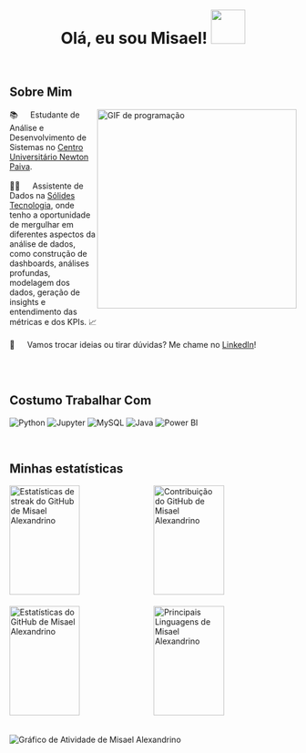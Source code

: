 <!-- Seu nome e saudação -->
<h1 align="center">
  Olá, eu sou Misael!
  <img src="https://media.giphy.com/media/hvRJCLFzcasrR4ia7z/giphy.gif" width="60">
</h1><br>

## Sobre Mim

<p>
 <img align="right" width="350" src="https://media2.giphy.com/media/v1.Y2lkPTc5MGI3NjExZGRhYzRmeTJkeW50a2JpNThyenhidHBpcndkYjR5MDYyM3djaXhucCZlcD12MV9pbnRlcm5hbF9naWZfYnlfaWQmY3Q9Zw/qgQUggAC3Pfv687qPC/giphy.gif" alt="GIF de programação" />
  
  📚 &emsp; Estudante de Análise e Desenvolvimento de Sistemas no [Centro Universitário Newton Paiva](https://newtonpaiva.br/). <br/><br/>
 👨‍💻 &emsp; Assistente de Dados na [Sólides Tecnologia](https://solides.com.br/), onde tenho a oportunidade de mergulhar em diferentes aspectos da análise de dados, como construção de dashboards, análises profundas, modelagem dos dados, geração de insights e entendimento das métricas e dos KPIs. 📈 <br/><br/>
 📧 &emsp; Vamos trocar ideias ou tirar dúvidas? Me chame no [LinkedIn](https://www.linkedin.com/in/misael-alexandrino)!
</p>

<br/>
<br/>


## Costumo Trabalhar Com

![Python](https://img.shields.io/badge/Python-3776AB?style=for-the-badge&labelColor=black&logo=python&logoColor=3776AB)
![Jupyter](https://img.shields.io/badge/Jupyter-F37626?style=for-the-badge&labelColor=black&logo=jupyter&logoColor=F37626)
![MySQL](https://img.shields.io/badge/MySQL-4479A1?style=for-the-badge&labelColor=black&logo=mysql&logoColor=4479A1)
![Java](https://img.shields.io/badge/Java-007396?style=for-the-badge&labelColor=black&logo=java&logoColor=007396)
![Power BI](https://img.shields.io/badge/Power%20BI-F2C811?style=for-the-badge&labelColor=black&logo=powerbi&logoColor=F2C811)

<br/>

## Minhas estatísticas
<a>
  <a href="https://github.com/MisaelAGS">
    <img src="https://github-readme-streak-stats.herokuapp.com/?user=MisaelAGS&theme=radical&border=7F3FBF&background=0D1117" alt="Estatísticas de streak do GitHub de Misael Alexandrino" height="192px" width="49.5%"/></a></a>
  <a>
  <a href="https://github.com/MisaelAGS">
    <img src="https://github-profile-summary-cards.vercel.app/api/cards/profile-details?username=MisaelAGS&theme=radical" alt="Contribuição do GitHub de Misael Alexandrino" height="192px" width="49.5%"/></a>
  </a>
<br><br>
<a> 
    <a href="https://github.com/MisaelAGS"><img alt="Estatísticas do GitHub de Misael Alexandrino" src="https://denvercoder1-github-readme-stats.vercel.app/api?username=MisaelAGS&show_icons=true&count_private=true&theme=react&border_color=7F3FBF&bg_color=0D1117&title_color=F85D7F&icon_color=F8D866" height="192px" width="49.5%"/></a>
  <a href="https://github.com/MisaelAGS"><img alt="Principais Linguagens de Misael Alexandrino" src="https://denvercoder1-github-readme-stats.vercel.app/api/top-langs/?username=MisaelAGS&langs_count=8&layout=compact&theme=react&border_color=7F3FBF&bg_color=0D1117&title_color=F85D7F&icon_color=F8D866" height="192px" width="49.5%"/></a>
  <br/><br>
</a>

![Gráfico de Atividade de Misael Alexandrino](https://github-readme-activity-graph.vercel.app/graph?username=MisaelAGS&custom_title=Atividade%20do%20GitHub%20de%20Misael%20Alexandrino&bg_color=0D1117&color=7F3FBF&line=7F3FBF&point=7F3FBF&area_color=FFFFFF&title_color=FFFFFF&area=true)
